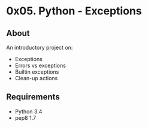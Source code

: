 # 0x05. Python - Exceptions
## About
An introductory project on:
- Exceptions
- Errors vs exceptions
- Builtin exceptions
- Clean-up actions
## Requirements
- Python 3.4
- pep8 1.7
